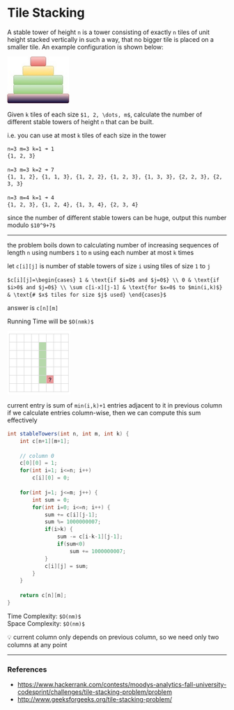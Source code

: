 # Tile Stacking

A stable tower of height `n` is a tower consisting of exactly `n` tiles 
of unit height stacked vertically in such a way, that no bigger tile is 
placed on a smaller tile. An example configuration is shown below:

![tile_stacking1.jpg](files/tile_stacking1.jpg)

Given `k` tiles of each size `$1, 2, \dots, m$`, calculate the number of 
different stable towers of height `n`  that can be built.

i.e. you can use at most `k` tiles of each size in the tower

```
n=3 m=3 k=1 ➜ 1
{1, 2, 3}

n=3 m=3 k=2 ➜ 7
{1, 1, 2}, {1, 1, 3}, {1, 2, 2}, {1, 2, 3}, {1, 3, 3}, {2, 2, 3}, {2, 3, 3}

n=3 m=4 k=1 ➜ 4
{1, 2, 3}, {1, 2, 4}, {1, 3, 4}, {2, 3, 4}
```

since the number of different stable towers can be huge, output this number modulo `$10^9+7$`

---

the problem boils down to calculating number of increasing sequences of length `n`
using numbers `1` to `m` using each number at most `k` times

let `c[i][j]` is number of stable towers of size `i` using tiles of size `1` to `j`

`$c[i][j]=\begin{cases}
1 & \text{if $i=0$ and $j=0$} \\
0 & \text{if $i>0$ and $j=0$} \\
\sum c[i-x][j-1] & \text{for $x=0$ to $min(i,k)$} & \text{# $x$ tiles for size $j$ used}
\end{cases}$`

answer is `c[n][m]`

Running Time will be `$O(nmk)$`

![tile_stacking2.png](files/tile_stacking2.png)

current entry is sum of `min(i,k)+1` entries adjacent to it in previous column  
if we calculate entries column-wise, then we can compute this sum effectively

```java
int stableTowers(int n, int m, int k) {
    int c[n+1][m+1];
    
    // column 0
    c[0][0] = 1;
    for(int i=1; i<=n; i++)
        c[i][0] = 0;

    for(int j=1; j<=m; j++) {
        int sum = 0;
        for(int i=0; i<=n; i++) {
            sum += c[i][j-1];
            sum %= 1000000007;
            if(i>k) {
                sum -= c[i-k-1][j-1];
                if(sum<0)
                    sum += 1000000007;
            }
            c[i][j] = sum;
        }
    }

    return c[n][m];
}
```

Time Complexity: `$O(nm)$`  
Space Complexity: `$O(nm)$`

:bulb: current column only depends on previous column, so we need only two columns at any point

---

### References

* <https://www.hackerrank.com/contests/moodys-analytics-fall-university-codesprint/challenges/tile-stacking-problem/problem>
* <http://www.geeksforgeeks.org/tile-stacking-problem/>
